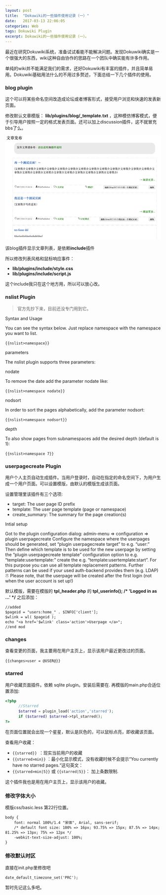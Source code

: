 ```yaml
---
layout: post
title:  "Dokuwiki的一些插件使用记录（一）"
date:   2017-03-13 22:06:05
categories: Web
tags: Dokuwiki Plugin
excerpt: Dokuwiki的一些插件使用记录（一）。
---
```


最近在研究Dokuwiki系统，准备试试看能不能解决问题。发现Dokuwiki确实是一个很强大的东西，wiki这种自由协作的思路在一个团队中确实能有许多作用。

单纯的wiki并不能满足我们的需求，还好Dokuwiki有丰富的插件，并且简单易用。Dokuwiki基础用法什么的不用过多赘述，下面总结一下几个插件的使用。


### blog plugin

这个可以将某些命名空间改造成论坛或者博客形式，接受用户浏览和快速的发表新页面。

修改默认文章模版： **lib/plugins/blog/_template.txt** ，这种模仿博客模式，便于引导用户按照一定的格式发表页面。还可以加上discussion插件，这不就冒充bbs了么。

![](/images/posts/Snip20170313_3.png)

该blog插件显示文章列表，是依赖**include**插件

所以修改列表风格和鼠标响应事件：

  * **lib/plugins/include/style.css**
  * **lib/plugins/include/script.js**

这个include我只在这个地方用，所以可以放心改。

### nslist Plugin

>官方先抄下来，目前还没专门用到它。

Syntax and Usage

You can see the syntax below. Just replace namespace with the namespace you want to list.

<code>{{nslist>namespace}}</code>

parameters

The nslist plugin supports three parameters:

nodate

To remove the date add the parameter nodate like:

<code>{{nslist>namespace nodate}}</code>

nodsort

In order to sort the pages alphabetically, add the parameter nodsort:

<code>{{nslist>namespace nodsort}}</code>

depth

To also show pages from subnamespaces add the desired depth (default is 1):

<code>{{nslist>namespace 7}}</code>




### userpagecreate Plugin

用户个人主页自动生成插件。当用户登录时，自动在指定的命名空间下，为用户生成一个用户页面。可以设置模版，由默认的模版生成该页面。

设置管理里该插件有三个选项:

  * target: The user page ID prefix
  * template: The user page template (page or namespace)
  * create_summary: The summary for the page creation(s)

Intial setup

Got to the plugin configuration dialog: admin-menu ⇒ configuration ⇒ plugin userpagecreate
Configure the namespace where the userpages should be generated, set “plugin userpagecreate target” to e.g. “user:”
Then define which template is to be used for the new userpage by setting the “plugin userpagecreate template” configuration option to e.g. “template:usertemplate:”
create the e.g. “template:usertemplate:start”. For this purpose you can use all template replacement patterns.
Further patterns can be used if your used auth-backend provides them (e.g. LDAP)
:!: Please note, that the userpage will be created after the first login (not when the user account is set up!)

默认模版，需要在模版的 **tpl_header.php** 的  __tpl_userinfo(); /* 'Logged in as ...' */__ 之后添加：

```
//added
$pageid = "users:home_" . $INFO['client'];
$wlink = wl( $pageid );
echo "<a href='$wlink' class='action'>Userpage </a>";
//end mod
```

### changes

查看变更的页面，我主要用在用户主页上，显示该用户最近更改过的页面。

<code>{{changes>user = @USER@}}</code>

### starred

用户收藏页面插件。依赖 sqlite plugin。安装后需要在. 再模版的main.php合适位置添加:

```php
<?php
      //Starred
      $starred = plugin_load('action','starred');
      if ($starred) $starred->tpl_starred();
?>
```
在页面位置就会出现一个星星，默认是灰色的，可以鼠标点亮，即收藏该页面。

查看用户收藏：

  *  <code>{{starred}} </code>：现实当前用户的收藏
  *  <code>{{starred>min}}</code> ：最小化显示模式，没有收藏时候不会提示“You currently have no starred pages.“这句英文： 
  *  <code>{{starred>min|5}}</code> 或 <code>{{starred|5}}</code>： 加上条数限制.

这个插件我也是用在用户主页上，显示该用户的收藏。

### 修改字体大小
模版css/basic.less  第22行位置。

```
body {
    font: normal 100%/1.4 "宋体", Arial, sans-serif;
    /* default font size: 100% => 16px; 93.75% => 15px; 87.5% => 14px; 81.25% => 13px; 75% => 12px */
    -webkit-text-size-adjust: 100%;
}
```

### 修改默认时区

直接在init.php里修改吧

```
date_default_timezone_set('PRC');
```

暂时先记这么多吧。





